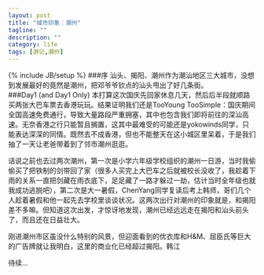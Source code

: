```yaml
---
layout: post
title: "城市印象：潮州"
tagline: ""
description: ""
category: life
tags: [游记,潮州]
---
```

{% include JB/setup %}
###序
汕头、揭阳、潮州作为潮汕地区三大城市，没想到发展最好的竟然是潮州，把邓爷爷钦点的汕头甩出了好几条街。  
###Day1 (and Day1 Only)
本打算这次国庆先回家休息几天，然后后半段就顺路买两张大巴车票去香港玩玩。结果证明我们还是TooYoung TooSimple：国庆期间全国高速免费通行，导致大量路段严重拥塞，其中也包含我们即将前往的深汕高速。无奈香港之行只能暂且搁置，这其中最难受的可能还是yokowinds同学，只能表达深深的同情。既然去不成香港，但也不能整天在这小城区里呆着，于是我们抽了一天让老爸带着到了邻市潮州逛逛。  

话说之前也去过两次潮州，第一次是小学六年级学校组织的潮州一日游，当时我偷偷买了把铁制的剑带回了家（很多人买完上大巴车之后就被校长没收了，我趁着下雨的关系一直把剑藏在雨衣底下，足足藏了一路才躲过一劫，估计当时全年级也就我成功逃脱吧），第二次是大一暑假，ChenYang同学复读后考上韩师，哥们几个人趁着暑假和他一起先去学校里谈谈状况。这两次出行对潮州的印象就是，和揭阳差不多嘛。但知道这次出发，才惊讶地发现，潮州已经远远走在揭阳和汕头前头了，而且还在日益壮大。  

刚进潮州市区虽没什么特别的风景，但迎面看到的优衣库和H&M、屈臣氏等巨大的广告牌就让我明白，这里的商业化已经超过揭阳。韩江
  
待续...
